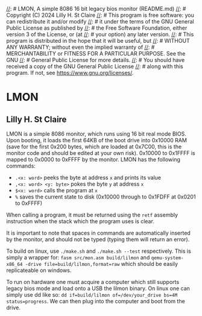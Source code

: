 [//]: #
[//]: #   LMON, A simple 8086 16 bit legacy bios monitor (README.md)
[//]: #   Copyright (C) 2024 Lilly H. St Claire
[//]: #            This program is free software: you can redistribute it and/or modify
[//]: #            it under the terms of the GNU General Public License as published by
[//]: #            the Free Software Foundation, either version 3 of the License, or (at
[//]: #            your option) any later version.
[//]: #            This program is distributed in the hope that it will be useful, but
[//]: #            WITHOUT ANY WARRANTY; without even the implied warranty of
[//]: #            MERCHANTABILITY or FITNESS FOR A PARTICULAR PURPOSE.  See the GNU
[//]: #            General Public License for more details.
[//]: #            You should have received a copy of the GNU General Public License
[//]: #            along with this program.  If not, see <https://www.gnu.org/licenses/>.

# LMON
## Lilly H. St Claire

LMON is a simple 8086 monitor, which runs using 16 bit real mode BIOS. Upon booting, it loads
the first 64KB of the boot drive into 0x10000 RAM (save for the first 0x200 bytes, which are
loaded at 0x7C00, this is the monitor code and should be edited at your own risk). 0x10000 to
0x1FFFF is mapped to 0x0000 to 0xFFFF by the monitor. LMON has the following commands:

- `.<x: word>` peeks the byte at address `x` and prints its value
- `,<x: word> <y: byte>` pokes the byte `y` at address `x`
- `$<x: word>` calls the program at `x`
- `%` saves the current state to disk (0x10000 through to 0x1FDFF at 0x0201 to 0xFFFF)

When calling a program, it must be returned using the `retf` assembly instruction when the
stack which the program uses is clear.

It is important to note that spaces in commands are automatically inserted by the monitor, and
should not be typed (typing them will return an error).

To build on linux, use `./make.sh` and `./make.sh --test` respectively. This is simply a wrapper
for: `fasm src/mon.asm build/lilmon` and `qemu-system-x86_64 -drive file=build/lilmon,format=raw`
which should be easily replicateable on windows.

To run on hardware one must acquire a computer which still supports legacy bios mode and load onto
a USB the lilmon binary. On linux one can simply use dd like so:
`dd if=build/lilmon of=/dev/your_drive bs=4M status=progress`. We can then plug into the computer
and boot from the drive.
